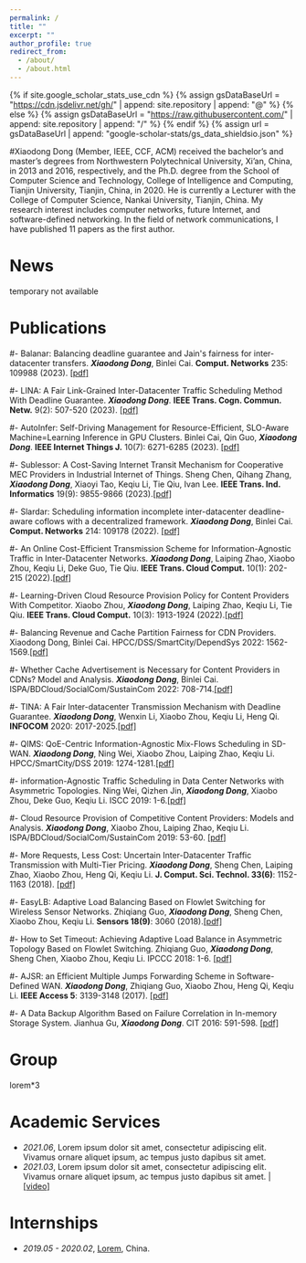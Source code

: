 ```yaml
---
permalink: /
title: ""
excerpt: ""
author_profile: true
redirect_from:
  - /about/
  - /about.html
---
```


{% if site.google_scholar_stats_use_cdn %}
{% assign gsDataBaseUrl = "https://cdn.jsdelivr.net/gh/" | append: site.repository | append: "@" %}
{% else %}
{% assign gsDataBaseUrl = "https://raw.githubusercontent.com/" | append: site.repository | append: "/" %}
{% endif %}
{% assign url = gsDataBaseUrl | append: "google-scholar-stats/gs_data_shieldsio.json" %}

<span class='anchor' id='about-me'></span>

#Xiaodong Dong (Member, IEEE, CCF, ACM) received the bachelor’s and master’s degrees from Northwestern Polytechnical University, Xi’an, China, in 2013 and 2016, respectively, and the Ph.D. degree from the School of Computer Science and Technology, College of Intelligence and Computing, Tianjin University, Tianjin, China, in 2020. He is currently a Lecturer with the College of Computer Science, Nankai University, Tianjin, China. My research interest includes computer networks, future Internet, and software-defined networking. In the field of network communications, I have published 11 papers as the first author.

# News

temporary not available

# Publications

<div class='paper-box-text' markdown="1">

#- Balanar: Balancing deadline guarantee and Jain's fairness for inter-datacenter transfers. **_Xiaodong Dong_**, Binlei Cai. **Comput. Networks** 235: 109988 (2023). [[pdf]](https://www.sciencedirect.com/science/article/abs/pii/S1389128623004334?via\%3Dihub)

#- LINA: A Fair Link-Grained Inter-Datacenter Traffic Scheduling Method With Deadline Guarantee. **_Xiaodong Dong_**. **IEEE Trans. Cogn. Commun. Netw.** 9(2): 507-520 (2023). [[pdf]](https://ieeexplore.ieee.org/stamp/stamp.jsp?tp=&arnumber=9987482)

#- AutoInfer: Self-Driving Management for Resource-Efficient, SLO-Aware Machine=Learning Inference in GPU Clusters. Binlei Cai, Qin Guo, **_Xiaodong Dong_**. **IEEE Internet Things J.** 10(7): 6271-6285 (2023). [[pdf]](https://ieeexplore.ieee.org/stamp/stamp.jsp?tp=&arnumber=9956001)

#- Sublessor: A Cost-Saving Internet Transit Mechanism for Cooperative MEC Providers in Industrial Internet of Things. Sheng Chen, Qihang Zhang, **_Xiaodong Dong_**, Xiaoyi Tao, Keqiu Li, Tie Qiu, Ivan Lee. **IEEE Trans. Ind. Informatics** 19(9): 9855-9866 (2023).[[pdf]](https://ieeexplore.ieee.org/stamp/stamp.jsp?tp=&arnumber=10018498)

#- Slardar: Scheduling information incomplete inter-datacenter deadline-aware coflows with a decentralized framework. **_Xiaodong Dong_**, Binlei Cai. **Comput. Networks** 214: 109178 (2022). [[pdf]](https://linkinghub.elsevier.com/retrieve/pii/S1389128622002808)

#- An Online Cost-Efficient Transmission Scheme for Information-Agnostic Traffic in Inter-Datacenter Networks. **_Xiaodong Dong_**, Laiping Zhao, Xiaobo Zhou, Keqiu Li, Deke Guo, Tie Qiu. **IEEE Trans. Cloud Comput.** 10(1): 202-215 (2022).[[pdf]](https://ieeexplore.ieee.org/stamp/stamp.jsp?tp=&arnumber=8839825)

#- Learning-Driven Cloud Resource Provision Policy for Content Providers With Competitor. Xiaobo Zhou, **_Xiaodong Dong_**, Laiping Zhao, Keqiu Li, Tie Qiu. **IEEE Trans. Cloud Comput.** 10(3): 1913-1924 (2022).[[pdf]](https://ieeexplore.ieee.org/stamp/stamp.jsp?tp=&arnumber=9184283)

#- Balancing Revenue and Cache Partition Fairness for CDN Providers. Xiaodong Dong, Binlei Cai. HPCC/DSS/SmartCity/DependSys 2022: 1562-1569.[[pdf]](https://ieeexplore.ieee.org/stamp/stamp.jsp?tp=&arnumber=10074925)

#- Whether Cache Advertisement is Necessary for Content Providers in CDNs? Model and Analysis. **_Xiaodong Dong_**, Binlei Cai. ISPA/BDCloud/SocialCom/SustainCom 2022: 708-714.[[pdf]](https://ieeexplore.ieee.org/stamp/stamp.jsp?tp=&arnumber=10070703)

#- TINA: A Fair Inter-datacenter Transmission Mechanism with Deadline Guarantee. **_Xiaodong Dong_**, Wenxin Li, Xiaobo Zhou, Keqiu Li, Heng Qi. **INFOCOM** 2020: 2017-2025.[[pdf]](https://ieeexplore.ieee.org/stamp/stamp.jsp?tp=&arnumber=9155410)

#- QIMS: QoE-Centric Information-Agnostic Mix-Flows Scheduling in SD-WAN. **_Xiaodong Dong_**, Ning Wei, Xiaobo Zhou, Laiping Zhao, Keqiu Li. HPCC/SmartCity/DSS 2019: 1274-1281.[[pdf]](https://ieeexplore.ieee.org/stamp/stamp.jsp?tp=&arnumber=8855560)

#- information-Agnostic Traffic Scheduling in Data Center Networks with Asymmetric Topologies. Ning Wei, Qizhen Jin, **_Xiaodong Dong_**, Xiaobo Zhou, Deke Guo, Keqiu Li. ISCC 2019: 1-6.[[pdf]](https://ieeexplore.ieee.org/stamp/stamp.jsp?tp=&arnumber=8969633)

#- Cloud Resource Provision of Competitive Content Providers: Models and Analysis. **_Xiaodong Dong_**, Xiaobo Zhou, Laiping Zhao, Keqiu Li. ISPA/BDCloud/SocialCom/SustainCom 2019: 53-60. [[pdf]](https://ieeexplore.ieee.org/stamp/stamp.jsp?tp=&arnumber=9047257)

#- More Requests, Less Cost: Uncertain Inter-Datacenter Traffic Transmission with Multi-Tier Pricing. **_Xiaodong Dong_**, Sheng Chen, Laiping Zhao, Xiaobo Zhou, Heng Qi, Keqiu Li. **J. Comput. Sci. Technol. 33(6)**: 1152-1163 (2018). [[pdf]](https://link.springer.com/article/10.1007/s11390-018-1878-4)

#- EasyLB: Adaptive Load Balancing Based on Flowlet Switching for Wireless Sensor Networks. Zhiqiang Guo, **_Xiaodong Dong_**, Sheng Chen, Xiaobo Zhou, Keqiu Li. **Sensors 18(9)**: 3060 (2018).[[pdf]](https://www.mdpi.com/1424-8220/18/9/3060)

#- How to Set Timeout: Achieving Adaptive Load Balance in Asymmetric Topology Based on Flowlet Switching. Zhiqiang Guo, **_Xiaodong Dong_**, Sheng Chen, Xiaobo Zhou, Keqiu Li. IPCCC 2018: 1-6. [[pdf]](https://ieeexplore.ieee.org/document/8711042)

#- AJSR: an Efficient Multiple Jumps Forwarding Scheme in Software-Defined WAN. **_Xiaodong Dong_**, Zhiqiang Guo, Xiaobo Zhou, Heng Qi, Keqiu Li. **IEEE Access 5**: 3139-3148 (2017). [[pdf]](https://ieeexplore.ieee.org/document/7862203)

#- A Data Backup Algorithm Based on Failure Correlation in In-memory Storage System. Jianhua Gu, **_Xiaodong Dong_**. CIT 2016: 591-598. [[pdf]](https://ieeexplore.ieee.org/document/7876391)

</div>

# Group

lorem\*3

<!-- # Honors and Awards

- _2021.10_ Lorem ipsum dolor sit amet, consectetur adipiscing elit. Vivamus ornare aliquet ipsum, ac tempus justo dapibus sit amet.
- _2021.09_ Lorem ipsum dolor sit amet, consectetur adipiscing elit. Vivamus ornare aliquet ipsum, ac tempus justo dapibus sit amet. -->

<!-- # 📖 Educations

- _2019.06 - 2022.04 (now)_, Lorem ipsum dolor sit amet, consectetur adipiscing elit. Vivamus ornare aliquet ipsum, ac tempus justo dapibus sit amet.
- _2015.09 - 2019.06_, Lorem ipsum dolor sit amet, consectetur adipiscing elit. Vivamus ornare aliquet ipsum, ac tempus justo dapibus sit amet. -->

# Academic Services

- _2021.06_, Lorem ipsum dolor sit amet, consectetur adipiscing elit. Vivamus ornare aliquet ipsum, ac tempus justo dapibus sit amet.
- _2021.03_, Lorem ipsum dolor sit amet, consectetur adipiscing elit. Vivamus ornare aliquet ipsum, ac tempus justo dapibus sit amet. \| [\[video\]](https://github.com/)

# Internships

- _2019.05 - 2020.02_, [Lorem](https://github.com/), China.
